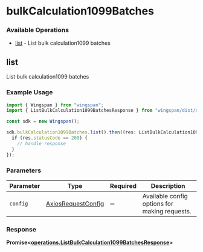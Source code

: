 # bulkCalculation1099Batches

### Available Operations

* [list](#list) - List bulk calculation1099 batches

## list

List bulk calculation1099 batches

### Example Usage

```typescript
import { Wingspan } from "wingspan";
import { ListBulkCalculation1099BatchesResponse } from "wingspan/dist/sdk/models/operations";

const sdk = new Wingspan();

sdk.bulkCalculation1099Batches.list().then((res: ListBulkCalculation1099BatchesResponse) => {
  if (res.statusCode == 200) {
    // handle response
  }
});
```

### Parameters

| Parameter                                                    | Type                                                         | Required                                                     | Description                                                  |
| ------------------------------------------------------------ | ------------------------------------------------------------ | ------------------------------------------------------------ | ------------------------------------------------------------ |
| `config`                                                     | [AxiosRequestConfig](https://axios-http.com/docs/req_config) | :heavy_minus_sign:                                           | Available config options for making requests.                |


### Response

**Promise<[operations.ListBulkCalculation1099BatchesResponse](../../models/operations/listbulkcalculation1099batchesresponse.md)>**

